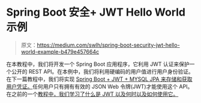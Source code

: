 # Spring Boot 安全+ JWT Hello World 示例

> 原文：<https://medium.com/swlh/spring-boot-security-jwt-hello-world-example-b479e457664c>

在本教程中，我们将开发一个 Spring Boot 应用程序，它利用 JWT 认证来保护一个公开的 REST API。在本例中，我们将利用硬编码的用户值进行用户身份验证。在下一篇教程中，我们将实现 [Spring Boot + JWT + MYSQL JPA 来存储和获取用户凭证。](https://www.javainuse.com/spring/boot-jwt-mysql)任何用户只有拥有有效的 JSON Web 令牌(JWT)才能使用这个 API。在之前的一个[教程中，我们学习了什么是 JWT 以及何时以及如何使用它。](https://www.javainuse.com/spring/jwt)